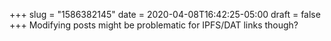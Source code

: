 +++
slug = "1586382145"
date = 2020-04-08T16:42:25-05:00
draft = false
+++
Modifying posts might be problematic for IPFS/DAT links though?